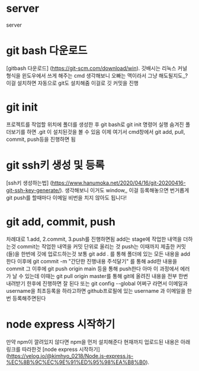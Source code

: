 # server
server


# git bash 다운로드
[gitbash 다운로드] (https://git-scm.com/download/win).
깃배시는 리눅스 커널 형식을 윈도우에서 쓰게 해주는 cmd
생각해보니 오빠는 맥이라서 그냥 해도될지도,,?
이걸 설치하면 자동으로 git도 설치해줌
이걸로 깃 커밋을 진행


# git init
프로젝트를 작업할 위치에 폴더를 생성한 후
git bash로 git init 명령어 실행
숨겨진 폴더보기를 하면 .git 이 설치된것을 볼 수 있음
이제 여기서 cmd창에서 git add, pull, commit, push등을 진행하면 됨


# git ssh키 생성 및 등록
[ssh키 생성하는법] (https://www.hanumoka.net/2020/04/16/git-20200416-git-ssh-key-generate/).
생각해보니 이거도 window,,
이걸 등록해놓으면 번거롭게 git push를 할때마다 이메일 비번을 치지 않아도 됩니다!


# git add, commit, push
차례대로 1.add, 2.commit, 3.push를 진행하면됨
add는 stage에 작업한 내역을 더하는것
commit는 작업한 내역을 커밋 단위로 올리는 것
push는 이때까지 제출한 커밋(들)을 한번에 깃에 업로드하는것
보통 git add . 를 통해 폴더에 있는 모든 내용을 add한다
이후에 git commit -m "간단한 진행내용 주석달기" 를 통해 add한 내용을 commit
그 이후에 git push origin main 등을 통해 push한다
아마 이 과정에서 에러가 날 수 있는데 이때는 git pull origin master를 통해 
git에 올려진 내용을 전부 한번 내려받기 한후에 진행하면 잘 된다
또는 git config --global 어쩌구 라면서 이메일과 username을 최초등록을 하라고하면
github프로필에 있는 username 과 이메일을 한번 등록해주면된다


# node express 시작하기
만약 npm이 깔려있지 않다면 npm을 먼저 설치해준다
현재까지 업로드된 내용은 아래링크를 따라한것
[node express 시작하기] (https://velog.io/@kimhyo_0218/Node.js-express.js-%EC%8B%9C%EC%9E%91%ED%95%98%EA%B8%B0).
